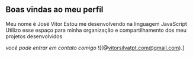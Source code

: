 ## Boas vindas ao meu perfil
 Meu nome é José Vitor 
Estou me desenvolvendo na linguagem JavaScript     
Utilizo esse espaço para minha organização e compartilhamento dos meu projetos desenvolvidos

 *você pode entrar em contato comigo*
![(@vitorsilvatpt.com@gmail.com).]
 
